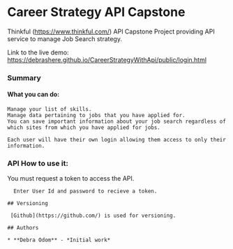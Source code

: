 # Career Strategy API Capstone

Thinkful (https://www.thinkful.com/) API Capstone Project providing API service to manage Job Search strategy.

Link to the live demo:  https://debrashere.github.io/CareerStrategyWithApi/public/login.html

### Summary


  #### What you can do:
    Manage your list of skills.
    Manage data pertaining to jobs that you have applied for.
    You can save important information about your job search regardless of which sites from which you have applied for jobs.

    Each user will have their own login allowing them access to only their information.

### API How to use it:

You must request a token to access the API. 

```
  Enter User Id and password to recieve a token.

## Versioning

 [Github](https://github.com/) is used for versioning.

## Authors

* **Debra Odom** - *Initial work* 